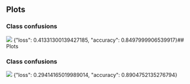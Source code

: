 ## Plots
### Class confusions
![](https://asset.cml.dev/18b9e8df017e3668315bdec5c76ecee25337fe84?cml=png)
{"loss": 0.41331300139427185, "accuracy": 0.8497999906539917}## Plots
### Class confusions
![](https://asset.cml.dev/abc513ae2e8767376f0b5197f33ea79d0ba305d9?cml=png)
{"loss": 0.29414165019989014, "accuracy": 0.8904752135276794}